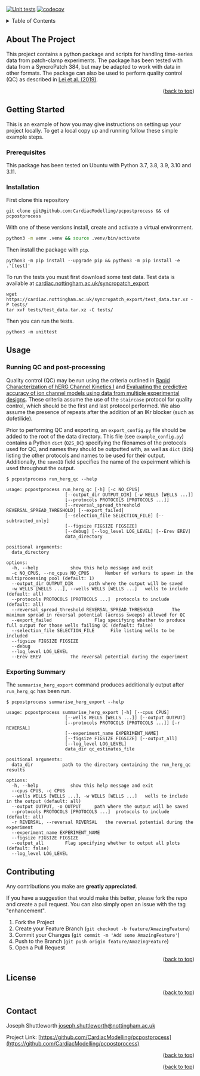 
<!-- Improved compatibility of back to top link: See: https://github.com/othneildrew/Best-README-Template/pull/73 -->
<a name="readme-top"></a>

<!-- PROJECT SHIELDS -->
[![Unit tests](https://github.com/CardiacModelling/pcpostprocess/actions/workflows/pytest.yml/badge.svg)](https://github.com//CardiacModelling/pcpostprocess/actions/workflows/pytest.yml)
[![codecov](https://codecov.io/gh/CardiacModelling/pcpostprocess/graph/badge.svg?token=HOL0FrpGqs)](https://codecov.io/gh/CardiacModelling/pcpostprocess)


<!-- PROJECT LOGO -->
<!-- <br /> -->
<!-- <div align="center"> -->
<!--     <img src="images/logo.png" alt="Logo" width="80" height="80"> -->
<!--   </a> -->


<!-- TABLE OF CONTENTS -->
<details>
  <summary>Table of Contents</summary>
  <ol>
    <li>
      <a href="#about-the-project">About The Project</a>
      <ul>
        <li><a href="#built-with">Built With</a></li>
      </ul>
    </li>
    <li>
      <a href="#getting-started">Getting Started</a>
      <ul>
        <li><a href="#prerequisites">Prerequisites</a></li>
        <li><a href="#installation">Installation</a></li>
      </ul>
    </li>
    <li><a href="#usage">Usage</a></li>
    <li><a href="#roadmap">Roadmap</a></li>
    <li><a href="#contributing">Contributing</a></li>
    <li><a href="#license">License</a></li>
    <li><a href="#contact">Contact</a></li>
    <li><a href="#acknowledgments">Acknowledgments</a></li>
  </ol>
</details>


<!-- ABOUT THE PROJECT -->
## About The Project
This project contains a python package and scripts for handling time-series data from patch-clamp experiments. The package has been tested with data from a SyncroPatch 384, but may be adapted to work with data in other formats. The package can also be used to perform quality control (QC) as described in [Lei et al. (2019)](https://doi.org/10.1016%2Fj.bpj.2019.07.029).

<p align="right">(<a href="#readme-top">back to top</a>)</p>


<!-- GETTING STARTED -->
## Getting Started

This is an example of how you may give instructions on setting up your project locally.
To get a local copy up and running follow these simple example steps.

### Prerequisites

This package has been tested on Ubuntu with Python 3.7, 3.8, 3.9, 3.10 and 3.11.

### Installation

First clone this repository

```
git clone git@github.com:CardiacModelling/pcpostprocess && cd pcpostprocess
```

With one of these versions install, create and activate a virtual environment.

  ```sh
  python3 -m venv .venv && source .venv/bin/activate
  ```

Then install the package with `pip`.

```
python3 -m pip install --upgrade pip && python3 -m pip install -e .'[test]'
```

To run the tests you must first download some test data. Test data is available at [cardiac.nottingham.ac.uk/syncropatch\_export](https://cardiac.nottingham.ac.uk/syncropatch_export)

```
wget https://cardiac.nottingham.ac.uk/syncropatch_export/test_data.tar.xz -P tests/
tar xvf tests/test_data.tar.xz -C tests/
```

Then you can run the tests.
```
python3 -m unittest
```


<!-- USAGE -->
## Usage

### Running QC and post-processing

Quality control (QC) may be run using the criteria outlined in [Rapid Characterization of hERG Channel Kinetics I](https://doi.org/10.1016/j.bpj.2019.07.030) and [Evaluating the predictive accuracy of ion channel models using data from multiple experimental designs](https://doi.org/10.1101/2024.08.16.608289). These criteria assume the use of the `staircase` protocol for quality control, which should be the first and last protocol performed. We also assume the presence of repeats after the addition of an IKr blocker (such as dofetilide).

Prior to performing QC and exporting, an `export_config.py` file should be added to the root of the data directory. This file (see `example_config.py`) contains a Python `dict` (`Q2S_DC`) specifying the filenames of the protocols used for QC, and names they should be outputted with, as well as `dict` (`D2S`) listing the other protocols and names to be used for their output. Additionally, the `saveID` field specifies the name of the expeirment which is used throughout the output.

```
$ pcpostprocess run_herg_qc --help

usage: pcpostprocess run_herg_qc [-h] [-c NO_CPUS]
                      [--output_dir OUTPUT_DIR] [-w WELLS [WELLS ...]]
                      [--protocols PROTOCOLS [PROTOCOLS ...]]
                      [--reversal_spread_threshold REVERSAL_SPREAD_THRESHOLD] [--export_failed]
                      [--selection_file SELECTION_FILE] [--subtracted_only]
                      [--figsize FIGSIZE FIGSIZE]
                      [--debug] [--log_level LOG_LEVEL] [--Erev EREV]
                      data_directory

positional arguments:
  data_directory

options:
  -h, --help            show this help message and exit
  -c NO_CPUS, --no_cpus NO_CPUS      Number of workers to spawn in the multiprocessing pool (default: 1)
  --output_dir OUTPUT_DIR      path where the output will be saved
  -w WELLS [WELLS ...], --wells WELLS [WELLS ...]   wells to include (default: all)
  --protocols PROTOCOLS [PROTOCOLS ...]  protocols to include (default: all)
  --reversal_spread_threshold REVERSAL_SPREAD_THRESHOLD       The maximum spread in reversal potential (across sweeps) allowed for QC
  --export_failed                Flag specifying whether to produce full output for those wells failing QC (default: false)
  --selection_file SELECTION_FILE      File listing wells to be included
  --figsize FIGSIZE FIGSIZE
  --debug
  --log_level LOG_LEVEL
  --Erev EREV           The reversal potential during the experiment
```


### Exporting Summary

The `summarise_herg_export` command produces additionally output after `run_herg_qc` has been run.

```
$ pcpostprocess summarise_herg_export --help

usage: pcpostprocess summarise_herg_export [-h] [--cpus CPUS]
                      [--wells WELLS [WELLS ...]] [--output OUTPUT]
                      [--protocols PROTOCOLS [PROTOCOLS ...]] [-r REVERSAL]
                      [--experiment_name EXPERIMENT_NAME]
                      [--figsize FIGSIZE FIGSIZE] [--output_all]
                      [--log_level LOG_LEVEL]
                      data_dir qc_estimates_file

positional arguments:
  data_dir           path to the directory containing the run_herg_qc results

options:
  -h, --help            show this help message and exit
  --cpus CPUS, -c CPUS
  --wells WELLS [WELLS ...], -w WELLS [WELLS ...]   wells to include in the output (default: all)
  --output OUTPUT, -o OUTPUT     path where the output will be saved
  --protocols PROTOCOLS [PROTOCOLS ...]  protocols to include (default: all)
  -r REVERSAL, --reversal REVERSAL   the reversal potential during the experiment
  --experiment_name EXPERIMENT_NAME
  --figsize FIGSIZE FIGSIZE
  --output_all        Flag specifying whether to output all plots (default: false)
  --log_level LOG_LEVEL
```


<!-- CONTRIBUTING -->
## Contributing

Any contributions you make are **greatly appreciated**.

If you have a suggestion that would make this better, please fork the repo and create a pull request. You can also simply open an issue with the tag "enhancement".

1. Fork the Project
2. Create your Feature Branch (`git checkout -b feature/AmazingFeature`)
3. Commit your Changes (`git commit -m 'Add some AmazingFeature'`)
4. Push to the Branch (`git push origin feature/AmazingFeature`)
5. Open a Pull Request

<p align="right">(<a href="#readme-top">back to top</a>)</p>

<!-- LICENSE -->
## License

<p align="right">(<a href="#readme-top">back to top</a>)</p>



<!-- CONTACT -->
## Contact

Joseph Shuttleworth joseph.shuttleworth@nottingham.ac.uk

Project Link: [https://github.com/CardiacModelling/pcpostprocess](https://github.com/CardiacModelling/pcpostprocess)

<p align="right">(<a href="#readme-top">back to top</a>)</p>

<p align="right">(<a href="#readme-top">back to top</a>)</p>



<!-- MARKDOWN LINKS & IMAGES -->
<!-- https://www.markdownguide.org/basic-syntax/#reference-style-links -->
[contributors-shield]: https://img.shields.io/github/contributors/CardiacModelling/pcpostprocess.svg?style=for-the-badge
[contributors-url]: https://github.com/CardiacModelling/pcpostprocess/graphs/contributors
[forks-shield]: https://img.shields.io/github/forks/CardiacModelling/pcpostprocess.svg?style=for-the-badge
[forks-url]: https://github.com/CardiacModelling/pcpostprocess/network/members
[stars-shield]: https://img.shields.io/github/stars/CardiacModelling/pcpostprocess.svg?style=for-the-badge
[stars-url]: https://github.com/CardiacModelling/pcpostprocess/stargazers
[issues-shield]: https://img.shields.io/github/issues/CardiacModelling/pcpostprocess.svg?style=for-the-badge
[issues-url]: https://github.com/CardiacModelling/pcpostprocess/issues
[license-shield]: https://img.shields.io/github/license/Cardiac/Modelling/pcpostprocess.svg?style=for-the-badge
[license-url]: https://github.com/CardiacModelling/pcpostprocess/blob/master/LICENSE.txt
[linkedin-shield]: https://img.shields.io/badge/-LinkedIn-black.svg?style=for-the-badge&logo=linkedin&colorB=555
[linkedin-url]: https://linkedin.com/in/linkedin_username
[product-screenshot]: images/screenshot.png
[Next.js]: https://img.shields.io/badge/next.js-000000?style=for-the-badge&logo=nextdotjs&logoColor=white
[Next-url]: https://nextjs.org/
[React.js]: https://img.shields.io/badge/React-20232A?style=for-the-badge&logo=react&logoColor=61DAFB
[React-url]: https://reactjs.org/
[Vue.js]: https://img.shields.io/badge/Vue.js-35495E?style=for-the-badge&logo=vuedotjs&logoColor=4FC08D
[Vue-url]: https://vuejs.org/
[Angular.io]: https://img.shields.io/badge/Angular-DD0031?style=for-the-badge&logo=angular&logoColor=white
[Angular-url]: https://angular.io/
[Svelte.dev]: https://img.shields.io/badge/Svelte-4A4A55?style=for-the-badge&logo=svelte&logoColor=FF3E00
[Svelte-url]: https://svelte.dev/
[Laravel.com]: https://img.shields.io/badge/Laravel-FF2D20?style=for-the-badge&logo=laravel&logoColor=white
[Laravel-url]: https://laravel.com
[Bootstrap.com]: https://img.shields.io/badge/Bootstrap-563D7C?style=for-the-badge&logo=bootstrap&logoColor=white
[Bootstrap-url]: https://getbootstrap.com
[JQuery.com]: https://img.shields.io/badge/jQuery-0769AD?style=for-the-badge&logo=jquery&logoColor=white
[JQuery-url]: https://jquery.com 

